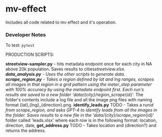 # mv-effect

Includes all code related to mv effect and it's operation.

### Developer Notes

To test: `pytest`

PRODUCTION SCRIPTS:

**streetview-sampler.py** - hits metadata endpoint once for each city in NA above 20k population. Saves results to cities*streetview.xlsx.
**data_analysis.py** - Uses the other scripts to generate data.
**scrape_region.py** - Takes a region defined by lat and lng ranges, scrapes all images in that region in a grid pattern using the meter_step parameter with 100% accuracy by using the metadata endpoint first. Each run's results are saved to a new folder 'data/{city}/region_scrape*{id}'. The folder's contents include a log file and all the image png files with naming format {lat},{lng}\_{direction}.png.
**identify_leads.py** TODO - Takes a run*id from scrape_region, and asks GPT-4 to identify leads from all the images in the folder. Saves results to a new file in the 'data/{city}/scrape_region*{id}' folder called 'leads.xlsx' where each row is in the following format: location, direction, date,
**get_address.py** TODO - Takes location and (direction?) and returns the address.
